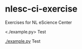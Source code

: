 # nlesc-ci-exercise
Exercises for NL eScience Center 


<./example.py> Test

[./example.py](./example.py) Test
